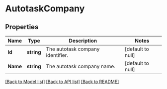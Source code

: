# AutotaskCompany

## Properties
Name | Type | Description | Notes
------------ | ------------- | ------------- | -------------
**Id** | **string** | The autotask company identifier. | [default to null]
**Name** | **string** | The autotask company name. | [default to null]

[[Back to Model list]](../README.md#documentation-for-models) [[Back to API list]](../README.md#documentation-for-api-endpoints) [[Back to README]](../README.md)

